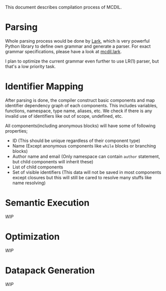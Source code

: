 This document describes compilation process of MCDIL.

# Parsing

Whole parsing process would be done by [Lark](https://github.com/lark-parser/lark),
which is very powerful Python library to define own grammar and generate a parser.
For exact grammar specifications, please have a look at [mcdil.lark](https://github.com/McDic/MCDIL/blob/master/mcdil/mcdil.lark).

I plan to optimize the current grammar even further to use LR(1) parser, but that's a low priority task.

# Identifier Mapping

After parsing is done, the compiler construct basic components and map identifier dependency graph of each components.
This includes variables, functions, namespace, type name, aliases, etc.
We check if there is any invalid use of identifiers like out of scope, undefined, etc.

All components(including anonymous blocks) will have some of following properties;

- ID (This should be unique regardless of their component type)
- Name (Except anonymous components like `while` blocks or branching blocks)
- Author name and email (Only namespace can contain `author` statement, but child components will inherit these)
- List of child components
- Set of visible identifiers (This data will not be saved in most components except closures but this will still be cared to resolve many stuffs like name resolving)

# Semantic Execution

*WIP*

# Optimization

*WIP*

# Datapack Generation

*WIP*
